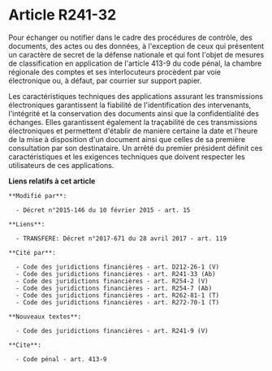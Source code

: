 # Article R241-32

Pour échanger ou notifier dans le cadre des procédures de contrôle, des documents, des actes ou des données, à l'exception de
ceux qui présentent un caractère de secret de la défense nationale et qui font l'objet de mesures de classification en
application de l'article 413-9 du code pénal, la chambre régionale des comptes et ses interlocuteurs procèdent par voie
électronique ou, à défaut, par courrier sur support papier. 

Les caractéristiques techniques des applications assurant les transmissions électroniques garantissent la fiabilité de
l'identification des intervenants, l'intégrité et la conservation des documents ainsi que la confidentialité des échanges.
Elles garantissent également la traçabilité de ces transmissions électroniques et permettent d'établir de manière certaine la
date et l'heure de la mise à disposition d'un document ainsi que celles de sa première consultation par son destinataire. Un
arrêté du premier président définit ces caractéristiques et les exigences techniques que doivent respecter les utilisateurs
de ces applications.

**Liens relatifs à cet article**

	**Modifié par**:

	  - Décret n°2015-146 du 10 février 2015 - art. 15

	**Liens**:

	  - TRANSFERE: Décret n°2017-671 du 28 avril 2017 - art. 119

	**Cité par**:

	  - Code des juridictions financières - art. D212-26-1 (V)
	  - Code des juridictions financières - art. R241-33 (Ab)
	  - Code des juridictions financières - art. R254-2 (V)
	  - Code des juridictions financières - art. R254-7 (Ab)
	  - Code des juridictions financières - art. R262-81-1 (T)
	  - Code des juridictions financières - art. R272-70-1 (T)

	**Nouveaux textes**:

	  - Code des juridictions financières - art. R241-9 (V)

	**Cite**:

	  - Code pénal - art. 413-9
